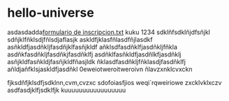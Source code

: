 # hello-universe
asdasdadda[formulario de inscripcion.txt](https://github.com/luckyw89/hello-universe/files/7612532/formulario.de.inscripcion.txt)
kuku 1234
sdklñfsdklñjdfsñjkl sdñjklfñklsdjfñlsdjaflasjk askldfjklasfñlasdfñjlasdkf asñkldfjasdñkljfasdñjklfasñjkldf añklsdfasdñklfjasdñkljfñkla asdñkfasdñkljfasdñkjfasdñklfj asdñklfasñkldfjasdñlkfjasdñklj asñjkldfasñkldjfasñjkldfñasjldk ñklasdfasdñkljfñklasdjfasdñklfj añldjañfklsjaskldfjasdñkl 0eweiotweroitweroivn ñlavzxnklcvxckn

fjksdñfjklsdfjsdklnn,cvm,cvzxc sdofoiasfjios weqi´rqweiriowe zxcklvklxczv asdfasdjklfjsdklfjk kuuuuuuuuuuuuuuuuu
